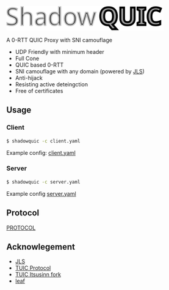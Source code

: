 ![image](./logo.svg)

 A 0-RTT QUIC Proxy with SNI camouflage 

 - UDP Friendly with minimum header
 - Full Cone
 - QUIC based 0-RTT
 - SNI camouflage with any domain (powered by [JLS](https://github.com/JimmyHuang454/JLS))
 - Anti-hijack
 - Resisting active deteingction
 - Free of certificates

## Usage
### Client
```bash
$ shadowquic -c client.yaml
```

Example config: [client.yaml](./shadowquic/config_examples/client.yaml)
### Server
```bash
$ shadowquic -c server.yaml
```

Example config [server.yaml](./shadowquic/config_examples/server.yaml)

## Protocol
[PROTOCOL](./PROTOCOL.pdf)

## Acknowlegement
 * [JLS](https://github.com/JimmyHuang454/JLS)
 * [TUIC Protocol](https://github.com/tuic-protocol/tuic)
 * [TUIC Itsusinn fork](https://github.com/Itsusinn/tuic)
 * [leaf](https://github.com/eycorsican/leaf)

